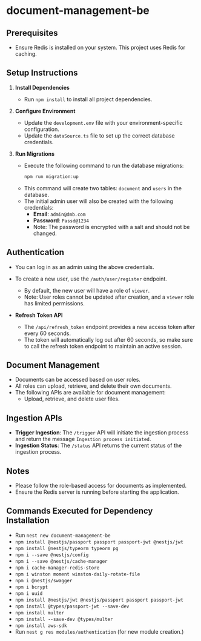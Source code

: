 # document-management-be

## Prerequisites

- Ensure Redis is installed on your system. This project uses Redis for caching.

## Setup Instructions

1. **Install Dependencies**
   - Run `npm install` to install all project dependencies.

2. **Configure Environment**
   - Update the `development.env` file with your environment-specific configuration.
   - Update the `dataSource.ts` file to set up the correct database credentials.

3. **Run Migrations**
   - Execute the following command to run the database migrations:
     ```sh
     npm run migration:up
     ```
   - This command will create two tables: `document` and `users` in the database.
   - The initial admin user will also be created with the following credentials:
     - **Email**: `admin@dmb.com`
     - **Password**: `Passd@1234`
     - Note: The password is encrypted with a salt and should not be changed.

## Authentication

- You can log in as an admin using the above credentials.
- To create a new user, use the `/auth/user/register` endpoint.
  - By default, the new user will have a role of `viewer`.
  - Note: User roles cannot be updated after creation, and a `viewer` role has limited permissions.

- **Refresh Token API**
  - The `/api/refresh_token` endpoint provides a new access token after every 60 seconds.
  - The token will automatically log out after 60 seconds, so make sure to call the refresh token endpoint to maintain an active session.

## Document Management

- Documents can be accessed based on user roles.
- All roles can upload, retrieve, and delete their own documents.
- The following APIs are available for document management:
  - Upload, retrieve, and delete user files.

## Ingestion APIs

- **Trigger Ingestion**: The `/trigger` API will initiate the ingestion process and return the message `Ingestion process initiated`.
- **Ingestion Status**: The `/status` API returns the current status of the ingestion process.

## Notes

- Please follow the role-based access for documents as implemented.
- Ensure the Redis server is running before starting the application.

## Commands Executed for Dependency Installation

- Run `nest new document-management-be`
- `npm install @nestjs/passport passport passport-jwt @nestjs/jwt`
- `npm install @nestjs/typeorm typeorm pg`
- `npm i --save @nestjs/config`
- `npm i --save @nestjs/cache-manager`
- `npm i cache-manager-redis-store`
- `npm i winston moment winston-daily-rotate-file`
- `npm i @nestjs/swagger`
- `npm i bcrypt`
- `npm i uuid`
- `npm install @nestjs/jwt @nestjs/passport passport passport-jwt`
- `npm install @types/passport-jwt --save-dev`
- `npm install multer`
- `npm install --save-dev @types/multer`
- `npm install aws-sdk`
- Run `nest g res modules/authentication` (for new module creation.)

